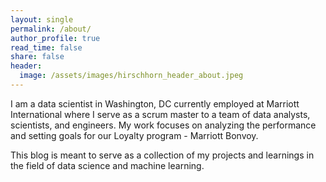 ```yaml
---
layout: single
permalink: /about/
author_profile: true
read_time: false
share: false
header:
  image: /assets/images/hirschhorn_header_about.jpeg
---
```



I am a data scientist in Washington, DC currently employed at Marriott International where I serve as a scrum master to a team of data analysts, scientists, and engineers. My work focuses on analyzing the performance and setting goals for our Loyalty program - Marriott Bonvoy.

This blog is meant to serve as a collection of my projects and learnings in the field of data science and machine learning.
